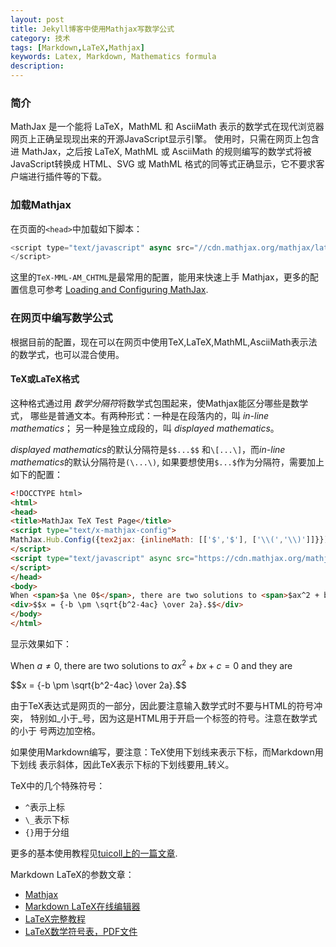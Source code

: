 ```yaml
---
layout: post
title: Jekyll博客中使用Mathjax写数学公式
category: 技术
tags: [Markdown,LaTeX,Mathjax]
keywords: Latex, Markdown, Mathematics formula
description: 
---
```


### 简介
MathJax 是一个能将 LaTeX，MathML 和 AsciiMath 表示的数学式在现代浏览器网页上正确呈现现出来的开源JavaScript显示引擎。
使用时，只需在网页上包含进 MathJax，之后按 LaTeX, MathML 或 AsciiMath 的规则编写的数学式将被JavaScript转换成
HTML、SVG 或 MathML 格式的同等式正确显示，它不要求客户端进行插件等的下载。


### 加载Mathjax
在页面的`<head>`中加载如下脚本：

```javascript
<script type="text/javascript" async src="//cdn.mathjax.org/mathjax/latest/MathJax.js?config=TeX-MML-AM_CHTML">
</script>
```
这里的`TeX-MML-AM_CHTML`是最常用的配置，能用来快速上手 Mathjax，更多的配置信息可参考
[Loading and Configuring MathJax](http://docs.mathjax.org/en/latest/configuration.html#loading).


### 在网页中编写数学公式

根据目前的配置，现在可以在网页中使用TeX,LaTeX,MathML,AsciiMath表示法的数学式，也可以混合使用。

#### TeX或LaTeX格式

这种格式通过用 *数学分隔符*将数学式包围起来，使Mathjax能区分哪些是数学式，
哪些是普通文本。有两种形式：一种是在段落内的，叫 *in-line mathematics*；
另一种是独立成段的，叫 *displayed mathematics*。


*displayed mathematics*的默认分隔符是`$$...$$` 和`\[...\]`，而*in-line mathematics*的默认分隔符是`(\...\)`,
如果要想使用`$...$`作为分隔符，需要加上如下的配置：

```html
<!DOCCTYPE html>
<html>
<head>
<title>MathJax TeX Test Page</title>
<script type="text/x-mathjax-config">
MathJax.Hub.Config({tex2jax: {inlineMath: [['$','$'], ['\\(','\\)']]}});
</script>
<script type="text/javascript" async src="https://cdn.mathjax.org/mathjax/latest/MathJax.js?config=TeX-AMS_CHTML">
</script>
</head>
<body>
When <span>$a \ne 0$</span>, there are two solutions to <span>$ax^2 + bx + c = 0$</span> and they are
<div>$$x = {-b \pm \sqrt{b^2-4ac} \over 2a}.$$</div>
</body>
</html>
```

显示效果如下：

<script type="text/x-mathjax-config">
MathJax.Hub.Config({tex2jax: {inlineMath: [['$','$'], ['\\(','\\)']]}});
</script>

<script type="text/javascript" async src="https://cdn.mathjax.org/mathjax/latest/MathJax.js?config=TeX-AMS_CHTML">
</script>
When <span>$a \ne 0$</span>, there are two solutions to <span>$ax^2 + bx + c = 0$</span> and they are
<div>$$x = {-b \pm \sqrt{b^2-4ac} \over 2a}.$$</div>


由于TeX表达式是网页的一部分，因此要注意输入数学式时不要与HTML的符号冲突，
特别如_小于_号，因为这是HTML用于开启一个标签的符号。注意在数学式的小于
号两边加空格。

如果使用Markdown编写，要注意：TeX使用下划线来表示下标，而Markdown用下划线
表示斜体，因此TeX表示下标的下划线要用\_转义。


TeX中的几个特殊符号：  
* `^`表示上标  
* `\_`表示下标  
* `{}`用于分组  


更多的基本使用教程见[tuicoll上的一篇文章](www.tuicool.com/articles/7zqYFb3).


Markdown LaTeX的参数文章：
* [Mathjax](https://cdn.mathjax.org/mathjax/latest/test/examples.html)  
* [Markdown LaTeX在线编辑器](https://kerzol.github.io/markdown-mathjax/editor.html)  
* [LaTeX完整教程](http://www.forkosh.com/mathtextutorial.html)   
* [LaTeX数学符号表，PDF文件](http://mirror.lzu.edu.cn/CTAN/info/symbols/math/maths-symbols.pdf)   





